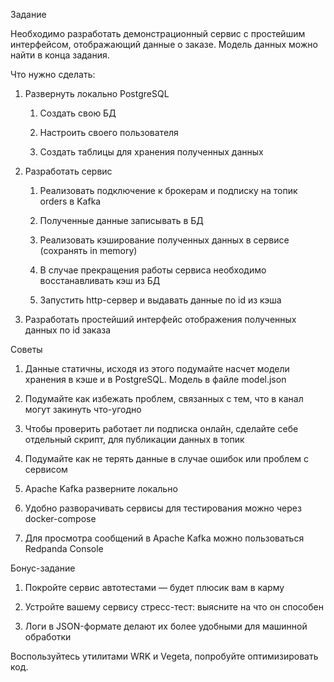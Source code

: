 Задание

Необходимо разработать демонстрационный сервис с простейшим интерфейсом, отображающий данные о заказе. Модель данных можно найти в конца задания.

Что нужно сделать:

1. Развернуть локально PostgreSQL

    1. Создать свою БД

    2. Настроить своего пользователя

    3. Создать таблицы для хранения полученных данных

2. Разработать сервис

    1. Реализовать подключение к брокерам и подписку на топик orders в Kafka

    2. Полученные данные записывать в БД

    3. Реализовать кэширование полученных данных в сервисе (сохранять in memory)

    4. В случае прекращения работы сервиса необходимо восстанавливать кэш из БД

    5. Запустить http-сервер и выдавать данные по id из кэша

3. Разработать простейший интерфейс отображения полученных данных по id заказа



Советы
1. Данные статичны, исходя из этого подумайте насчет модели хранения в кэше и в PostgreSQL. Модель в файле model.json

2. Подумайте как избежать проблем, связанных с тем, что в канал могут закинуть что-угодно

3. Чтобы проверить работает ли подписка онлайн, сделайте себе отдельный скрипт, для публикации данных в топик

4. Подумайте как не терять данные в случае ошибок или проблем с сервисом

5. Apache Kafka разверните локально

6. Удобно разворачивать сервисы для тестирования можно через docker-compose

7. Для просмотра сообщений в Apache Kafka можно пользоваться Redpanda Console




Бонус-задание
1. Покройте сервис автотестами — будет плюсик вам в карму

2. Устройте вашему сервису стресс-тест: выясните на что он способен

3. Логи в JSON-формате делают их более удобными для машинной обработки

Воспользуйтесь утилитами WRK и Vegeta, попробуйте оптимизировать код.